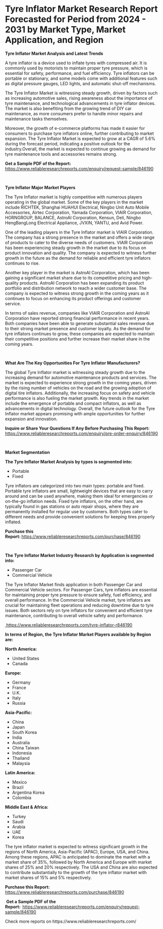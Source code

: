 <p><h1>Tyre Inflator Market Research Report Forecasted for Period from 2024 -  2031 by Market Type, Market Application, and Region</h1></p><p><strong>Tyre Inflator Market Analysis and Latest Trends</strong></p>
<p><p>A tyre inflator is a device used to inflate tyres with compressed air. It is commonly used by motorists to maintain proper tyre pressure, which is essential for safety, performance, and fuel efficiency. Tyre inflators can be portable or stationary, and some models come with additional features such as digital pressure gauges, LED lights, and automatic shut-off mechanisms.</p><p>The Tyre Inflator Market is witnessing steady growth, driven by factors such as increasing automotive sales, rising awareness about the importance of tyre maintenance, and technological advancements in tyre inflator devices. The market is also benefiting from the growing trend of DIY car maintenance, as more consumers prefer to handle minor repairs and maintenance tasks themselves.</p><p>Moreover, the growth of e-commerce platforms has made it easier for consumers to purchase tyre inflators online, further contributing to market expansion. The Tyre Inflator Market is expected to grow at a CAGR of 5.6% during the forecast period, indicating a positive outlook for the industry.Overall, the market is expected to continue growing as demand for tyre maintenance tools and accessories remains strong.</p></p>
<p><strong>Get a Sample PDF of the Report:&nbsp;</strong> <a href="https://www.reliableresearchreports.com/enquiry/request-sample/846190">https://www.reliableresearchreports.com/enquiry/request-sample/846190</a></p>
<p>&nbsp;</p>
<p><strong>Tyre Inflator Major Market Players</strong></p>
<p><p>The Tyre Inflator market is highly competitive with numerous players operating in the global market. Some of the key players in the market include RICHTEK, Shanghai HUAHUI Electrical, Ningbo Unit Auto Mobile Accessories, Airtec Corporation, Yamada Corporation, VIAIR Corporation, HORNGROUP, BALANCE, AstroAI Corporation, Kensun, Deli, Ningbo HengBangLong Electrical Appliance, JVXIN, YANTU, and Avid Power.</p><p>One of the leading players in the Tyre Inflator market is VIAIR Corporation. The company has a strong presence in the market and offers a wide range of products to cater to the diverse needs of customers. VIAIR Corporation has been experiencing steady growth in the market due to its focus on product innovation and quality. The company is expected to witness further growth in the future as the demand for reliable and efficient tyre inflators continues to rise.</p><p>Another key player in the market is AstroAI Corporation, which has been gaining a significant market share due to its competitive pricing and high-quality products. AstroAI Corporation has been expanding its product portfolio and distribution network to reach a wider customer base. The company is expected to witness strong growth in the coming years as it continues to focus on enhancing its product offerings and customer service.</p><p>In terms of sales revenue, companies like VIAIR Corporation and AstroAI Corporation have reported strong financial performance in recent years. Both companies have been able to generate substantial sales revenue due to their strong market presence and customer loyalty. As the demand for tyre inflators continues to grow, these companies are expected to maintain their competitive positions and further increase their market share in the coming years.</p></p>
<p>&nbsp;</p>
<p><strong>What Are The Key Opportunities For Tyre Inflator Manufacturers?</strong></p>
<p><p>The global Tyre Inflator market is witnessing steady growth due to the increasing demand for automotive maintenance products and services. The market is expected to experience strong growth in the coming years, driven by the rising number of vehicles on the road and the growing adoption of digital tire inflators. Additionally, the increasing focus on safety and vehicle performance is also fueling the market growth. Key trends in the market include the emergence of portable and compact inflators, as well as advancements in digital technology. Overall, the future outlook for the Tyre Inflator market appears promising with ample opportunities for further expansion and innovation.</p></p>
<p><strong>Inquire or Share Your Questions If Any Before Purchasing This Report:</strong> <a href="https://www.reliableresearchreports.com/enquiry/pre-order-enquiry/846190">https://www.reliableresearchreports.com/enquiry/pre-order-enquiry/846190</a></p>
<p>&nbsp;</p>
<p><strong>Market Segmentation</strong></p>
<p><strong>The Tyre Inflator Market Analysis by types is segmented into:</strong></p>
<p><ul><li>Portable</li><li>Fixed</li></ul></p>
<p><p>Tyre inflators are categorized into two main types: portable and fixed. Portable tyre inflators are small, lightweight devices that are easy to carry around and can be used anywhere, making them ideal for emergencies or on-the-go inflation needs. Fixed tyre inflators, on the other hand, are typically found in gas stations or auto repair shops, where they are permanently installed for regular use by customers. Both types cater to different needs and provide convenient solutions for keeping tires properly inflated.</p></p>
<p><strong>Purchase this Report:&nbsp;</strong><a href="https://www.reliableresearchreports.com/purchase/846190">https://www.reliableresearchreports.com/purchase/846190</a></p>
<p>&nbsp;</p>
<p><strong>The Tyre Inflator Market Industry Research by Application is segmented into:</strong></p>
<p><ul><li>Passenger Car</li><li>Commercial Vehicle</li></ul></p>
<p><p>The Tyre Inflator Market finds application in both Passenger Car and Commercial Vehicle sectors. For Passenger Cars, tyre inflators are essential for maintaining proper tyre pressure to ensure safety, fuel efficiency, and overall performance. In the Commercial Vehicle market, tyre inflators are crucial for maintaining fleet operations and reducing downtime due to tyre issues. Both sectors rely on tyre inflators for convenient and efficient tyre maintenance, contributing to overall vehicle safety and performance.</p></p>
<p><a href="https://www.reliableresearchreports.com/tyre-inflator-r846190">&nbsp;https://www.reliableresearchreports.com/tyre-inflator-r846190</a></p>
<p><strong>In terms of Region, the Tyre Inflator Market Players available by Region are:</strong></p>
<p>
    <p> <strong> North America: </strong>
        <ul>
            <li>United States</li>
            <li>Canada</li>
        </ul>
        </p> 
    <p> <strong> Europe: </strong>
        <ul>
            <li>Germany</li>
            <li>France</li>
            <li>U.K.</li>
            <li>Italy</li>
            <li>Russia</li>
        </ul>
        </p> 
    <p> <strong> Asia-Pacific: </strong>
        <ul>
            <li>China</li>
            <li>Japan</li>
            <li>South Korea</li>
            <li>India</li>
            <li>Australia</li>
            <li>China Taiwan</li>
            <li>Indonesia</li>
            <li>Thailand</li>
            <li>Malaysia</li>
        </ul>
        </p> 
    <p> <strong> Latin America: </strong>
        <ul>
            <li>Mexico</li>
            <li>Brazil</li>
            <li>Argentina Korea</li>
            <li>Colombia</li>
        </ul>
        </p> 
    <p> <strong> Middle East & Africa: </strong>
        <ul>
            <li>Turkey</li>
            <li>Saudi</li>
            <li>Arabia</li>
            <li>UAE</li>
            <li>Korea</li>
        </ul>
    </p>
    </p>
<p><p>The tyre inflator market is expected to witness significant growth in the regions of North America, Asia-Pacific (APAC), Europe, USA, and China. Among these regions, APAC is anticipated to dominate the market with a market share of 35%, followed by North America and Europe with market shares of 25% and 20% respectively. The USA and China are also expected to contribute substantially to the growth of the tyre inflator market with market shares of 15% and 5% respectively.</p></p>
<p><strong>Purchase this Report: </strong><a href="https://www.reliableresearchreports.com/purchase/846190">https://www.reliableresearchreports.com/purchase/846190</a></p>
<p>&nbsp;<strong>Get a Sample PDF of the Report:&nbsp;&nbsp;</strong><a href="https://www.reliableresearchreports.com/enquiry/request-sample/846190">https://www.reliableresearchreports.com/enquiry/request-sample/846190</a></p>
<p><strong></strong></p>
<p>Check more reports on https://www.reliableresearchreports.com/</p>